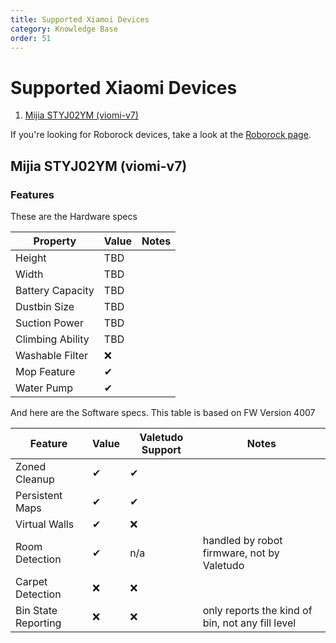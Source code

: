 ```yaml
---
title: Supported Xiamoi Devices
category: Knowledge Base
order: 51
---
```

# Supported Xiaomi Devices
1. [Mijia STYJ02YM (viomi-v7)](#viomi-v7)

If you're looking for Roborock devices, take a look at the [Roborock page](supported-roborock-devices).

## Mijia STYJ02YM (viomi-v7) <a name="viomi-v7"></a>

### Features
These are the Hardware specs

| Property         | Value    | Notes |
|------------------|----------|-------|
| Height           | TBD      |       |
| Width            | TBD      |       |
| Battery Capacity | TBD      |       |
| Dustbin Size     | TBD      |       |
| Suction Power    | TBD      |       |
| Climbing Ability | TBD      |       |
| Washable Filter  | ❌        |       |
| Mop Feature      | ✔        |       |
| Water Pump       | ✔        |       |

And here are the Software specs.
This table is based on FW Version 4007

| Feature             | Value | Valetudo Support | Notes                                                                       |
|---------------------|-------|------------------|-----------------------------------------------------------------------------|
| Zoned Cleanup       | ✔     | ✔                |                                                                             |
| Persistent Maps     | ✔     | ✔                |                                                                             |
| Virtual Walls       | ✔     | ❌                |                                                                             |
| Room Detection      | ✔     | n/a              | handled by robot firmware, not by Valetudo                                  |
| Carpet Detection    | ❌     | ❌                |                                                                             |
| Bin State Reporting | ❌     | ❌                | only reports the kind of bin, not any fill level                            |
